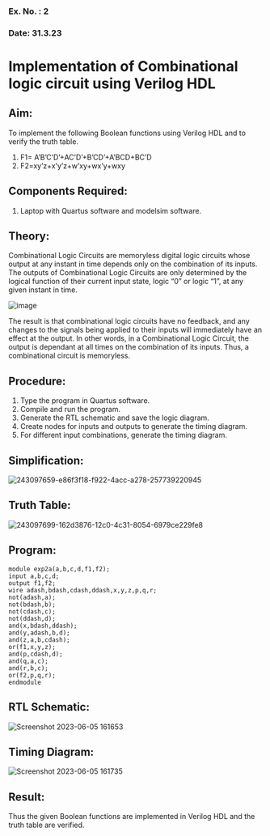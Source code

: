 ### Ex. No. : 2 
### Date: 31.3.23 
# Implementation of Combinational logic circuit using Verilog HDL
## Aim:
To implement the following Boolean functions using Verilog HDL and to verify the truth table.
1. F1= A’B’C’D’+AC’D’+B’CD’+A’BCD+BC’D
2. F2=xy’z+x’y’z+w’xy+wx’y+wxy

## Components Required:
1.	Laptop with Quartus software and modelsim software.

## Theory:
Combinational Logic Circuits are memoryless digital logic circuits whose output at any instant in time depends only on the combination of its inputs.
The outputs of Combinational Logic Circuits are only determined by the logical function of their current input state, logic “0” or logic “1”, at any given instant in time.

![image](https://github.com/rvinifa/ex.2/assets/133735746/949815d3-0912-49c7-81c0-eea1c148d48e)

The result is that combinational logic circuits have no feedback, and any changes to the signals being applied to their inputs will immediately have an effect at the output. In other words, in a Combinational Logic Circuit, the output is dependant at all times on the combination of its inputs. Thus, a combinational circuit is memoryless.

## Procedure:
1.	Type the program in Quartus software.
2.	Compile and run the program.
3.	Generate the RTL schematic and save the logic diagram.
4.	Create nodes for inputs and outputs to generate the timing diagram.
5.	For different input combinations, generate the timing diagram.

## Simplification:
![243097659-e86f3f18-f922-4acc-a278-257739220945](https://github.com/Janarthanan2/DE_ex_2/assets/119393515/065f7dcc-a62f-4065-b094-94d3b318264a)

## Truth Table:
![243097699-162d3876-12c0-4c31-8054-6979ce229fe8](https://github.com/Janarthanan2/DE_ex_2/assets/119393515/01716ed3-992e-44ae-a524-074867e3aeea)

## Program:
    module exp2a(a,b,c,d,f1,f2);
    input a,b,c,d;
    output f1,f2;
    wire adash,bdash,cdash,ddash,x,y,z,p,q,r;
    not(adash,a);
    not(bdash,b);
    not(cdash,c);
    not(ddash,d);
    and(x,bdash,ddash);
    and(y,adash,b,d);
    and(z,a,b,cdash);
    or(f1,x,y,z);
    and(p,cdash,d);
    and(q,a,c);
    and(r,b,c);
    or(f2,p,q,r);
    endmodule

## RTL Schematic:
![Screenshot 2023-06-05 161653](https://github.com/Janarthanan2/DE_ex_2/assets/119393515/fe76e123-8f60-429c-8b41-838cb09c4926)




## Timing Diagram:
![Screenshot 2023-06-05 161735](https://github.com/Janarthanan2/DE_ex_2/assets/119393515/9f5a28f8-7074-4f8c-bf29-6e9c72bbef68)




## Result:

Thus the given Boolean functions are implemented in Verilog HDL and the truth table are verified.



